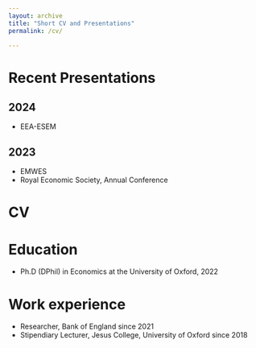 ```yaml
---
layout: archive
title: "Short CV and Presentations"
permalink: /cv/

---
```


# Recent Presentations

## 2024
 * EEA-ESEM 

## 2023
 * EMWES 
 * Royal Economic Society, Annual Conference

# CV

Education
======

* Ph.D (DPhil) in Economics at the University of Oxford, 2022

Work experience
======

* Researcher, Bank of England since 2021
* Stipendiary Lecturer, Jesus College, University of Oxford since 2018

  
